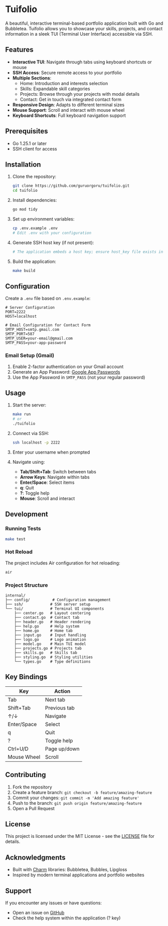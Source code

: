 # Tuifolio

A beautiful, interactive terminal-based portfolio application built with Go and Bubbletea. Tuifolio allows you to showcase your skills, projects, and contact information in a sleek TUI (Terminal User Interface) accessible via SSH.

## Features

- **Interactive TUI**: Navigate through tabs using keyboard shortcuts or mouse
- **SSH Access**: Secure remote access to your portfolio
- **Multiple Sections**:
  - Home: Introduction and interests selection
  - Skills: Expandable skill categories
  - Projects: Browse through your projects with modal details
  - Contact: Get in touch via integrated contact form
- **Responsive Design**: Adapts to different terminal sizes
- **Mouse Support**: Scroll and interact with mouse wheel
- **Keyboard Shortcuts**: Full keyboard navigation support

## Prerequisites

- Go 1.25.1 or later
- SSH client for access

## Installation

1. Clone the repository:
   ```bash
   git clone https://github.com/guruorgoru/tuifolio.git
   cd tuifolio
   ```

2. Install dependencies:
   ```bash
   go mod tidy
   ```

3. Set up environment variables:
   ```bash
   cp .env.example .env
   # Edit .env with your configuration
   ```

4. Generate SSH host key (if not present):
   ```bash
   # The application embeds a host key; ensure host_key file exists in internal/config/
   ```

5. Build the application:
   ```bash
   make build
   ```

## Configuration

Create a `.env` file based on `.env.example`:

```env
# Server Configuration
PORT=2222
HOST=localhost

# Email Configuration for Contact Form
SMTP_HOST=smtp.gmail.com
SMTP_PORT=587
SMTP_USER=your-email@gmail.com
SMTP_PASS=your-app-password
```

### Email Setup (Gmail)

1. Enable 2-factor authentication on your Gmail account
2. Generate an App Password: [Google App Passwords](https://support.google.com/accounts/answer/185833)
3. Use the App Password in `SMTP_PASS` (not your regular password)

## Usage

1. Start the server:
   ```bash
   make run
   # or
   ./tuifolio
   ```

2. Connect via SSH:
   ```bash
   ssh localhost -p 2222
   ```

3. Enter your username when prompted

4. Navigate using:
   - **Tab/Shift+Tab**: Switch between tabs
   - **Arrow Keys**: Navigate within tabs
   - **Enter/Space**: Select items
   - **q**: Quit
   - **?**: Toggle help
   - **Mouse**: Scroll and interact

## Development

### Running Tests

```bash
make test
```

### Hot Reload

The project includes Air configuration for hot reloading:

```bash
air
```

### Project Structure

```
internal/
├── config/          # Configuration management
├── ssh/            # SSH server setup
└── tui/            # Terminal UI components
    ├── center.go   # Layout centering
    ├── contact.go  # Contact tab
    ├── header.go   # Header rendering
    ├── help.go     # Help system
    ├── home.go     # Home tab
    ├── input.go    # Input handling
    ├── logo.go     # Logo animation
    ├── model.go    # Main TUI model
    ├── projects.go # Projects tab
    ├── skills.go   # Skills tab
    ├── styling.go  # Styling utilities
    └── types.go    # Type definitions
```

## Key Bindings

| Key | Action |
|-----|--------|
| Tab | Next tab |
| Shift+Tab | Previous tab |
| ↑/↓ | Navigate |
| Enter/Space | Select |
| q | Quit |
| ? | Toggle help |
| Ctrl+U/D | Page up/down |
| Mouse Wheel | Scroll |

## Contributing

1. Fork the repository
2. Create a feature branch: `git checkout -b feature/amazing-feature`
3. Commit your changes: `git commit -m 'Add amazing feature'`
4. Push to the branch: `git push origin feature/amazing-feature`
5. Open a Pull Request

## License

This project is licensed under the MIT License - see the [LICENSE](LICENSE) file for details.

## Acknowledgments

- Built with [Charm](https://charm.sh/) libraries: Bubbletea, Bubbles, Lipgloss
- Inspired by modern terminal applications and portfolio websites

## Support

If you encounter any issues or have questions:

- Open an issue on [GitHub](https://github.com/guruorgoru/tuifolio/issues)
- Check the help system within the application (? key)

